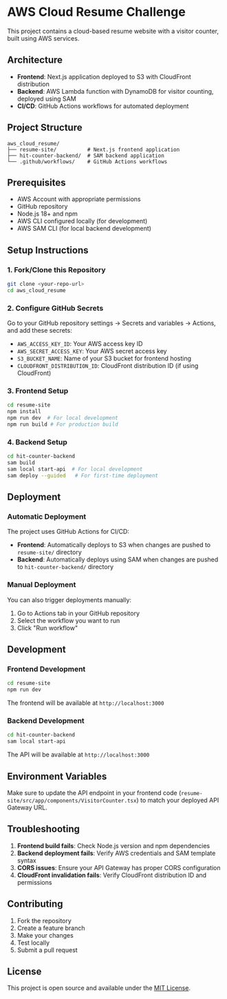 # AWS Cloud Resume Challenge

This project contains a cloud-based resume website with a visitor counter, built using AWS services.

## Architecture

- **Frontend**: Next.js application deployed to S3 with CloudFront distribution
- **Backend**: AWS Lambda function with DynamoDB for visitor counting, deployed using SAM
- **CI/CD**: GitHub Actions workflows for automated deployment

## Project Structure

```
aws_cloud_resume/
├── resume-site/          # Next.js frontend application
├── hit-counter-backend/  # SAM backend application
└── .github/workflows/    # GitHub Actions workflows
```

## Prerequisites

- AWS Account with appropriate permissions
- GitHub repository
- Node.js 18+ and npm
- AWS CLI configured locally (for development)
- AWS SAM CLI (for local backend development)

## Setup Instructions

### 1. Fork/Clone this Repository

```bash
git clone <your-repo-url>
cd aws_cloud_resume
```

### 2. Configure GitHub Secrets

Go to your GitHub repository settings → Secrets and variables → Actions, and add these secrets:

- `AWS_ACCESS_KEY_ID`: Your AWS access key ID
- `AWS_SECRET_ACCESS_KEY`: Your AWS secret access key
- `S3_BUCKET_NAME`: Name of your S3 bucket for frontend hosting
- `CLOUDFRONT_DISTRIBUTION_ID`: CloudFront distribution ID (if using CloudFront)

### 3. Frontend Setup

```bash
cd resume-site
npm install
npm run dev  # For local development
npm run build # For production build
```

### 4. Backend Setup

```bash
cd hit-counter-backend
sam build
sam local start-api  # For local development
sam deploy --guided   # For first-time deployment
```

## Deployment

### Automatic Deployment

The project uses GitHub Actions for CI/CD:

- **Frontend**: Automatically deploys to S3 when changes are pushed to `resume-site/` directory
- **Backend**: Automatically deploys using SAM when changes are pushed to `hit-counter-backend/` directory

### Manual Deployment

You can also trigger deployments manually:
1. Go to Actions tab in your GitHub repository
2. Select the workflow you want to run
3. Click "Run workflow"

## Development

### Frontend Development

```bash
cd resume-site
npm run dev
```

The frontend will be available at `http://localhost:3000`

### Backend Development

```bash
cd hit-counter-backend
sam local start-api
```

The API will be available at `http://localhost:3000`

## Environment Variables

Make sure to update the API endpoint in your frontend code (`resume-site/src/app/components/VisitorCounter.tsx`) to match your deployed API Gateway URL.

## Troubleshooting

1. **Frontend build fails**: Check Node.js version and npm dependencies
2. **Backend deployment fails**: Verify AWS credentials and SAM template syntax
3. **CORS issues**: Ensure your API Gateway has proper CORS configuration
4. **CloudFront invalidation fails**: Verify CloudFront distribution ID and permissions

## Contributing

1. Fork the repository
2. Create a feature branch
3. Make your changes
4. Test locally
5. Submit a pull request

## License

This project is open source and available under the [MIT License](LICENSE). 